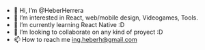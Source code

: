 - 👋 Hi, I’m @HeberHerrera
- 👀 I’m interested in React, web/mobile design, Videogames, Tools.
- 🌱 I’m currently learning React Native :D
- 💞️ I’m looking to collaborate on any kind of proyect :D
- 📫 How to reach me ing.heberh@gmail.com

<!---
HeberHerrera/HeberHerrera is a ✨ special ✨ repository because its `README.md` (this file) appears on your GitHub profile.
You can click the Preview link to take a look at your changes.
--->
